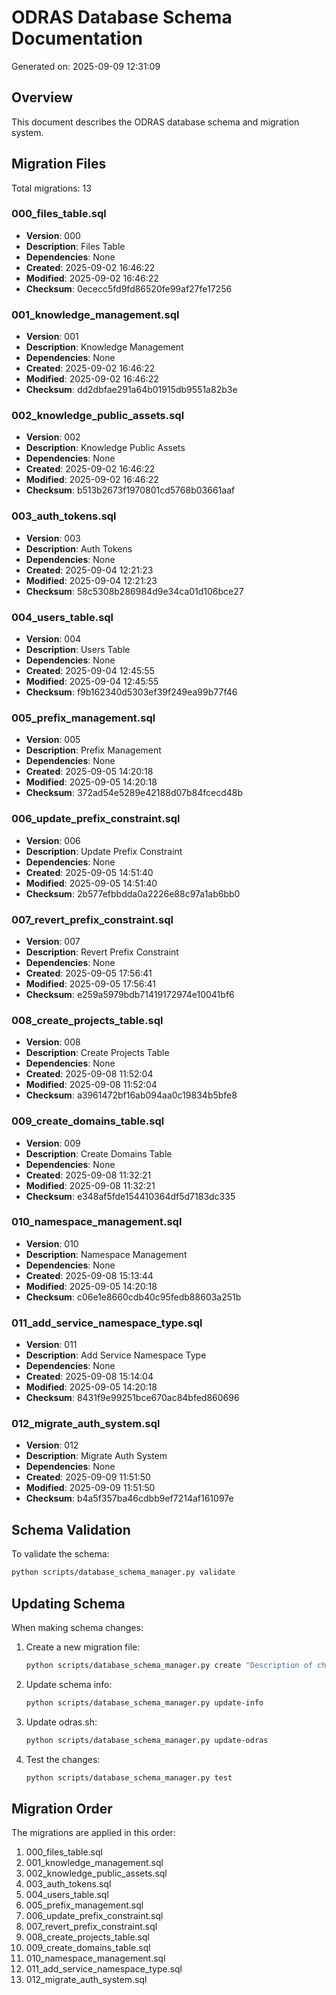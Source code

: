 # ODRAS Database Schema Documentation

Generated on: 2025-09-09 12:31:09

## Overview

This document describes the ODRAS database schema and migration system.

## Migration Files

Total migrations: 13

### 000_files_table.sql

- **Version**: 000
- **Description**: Files Table
- **Dependencies**: None
- **Created**: 2025-09-02 16:46:22
- **Modified**: 2025-09-02 16:46:22
- **Checksum**: 0ececc5fd9fd86520fe99af27fe17256

### 001_knowledge_management.sql

- **Version**: 001
- **Description**: Knowledge Management
- **Dependencies**: None
- **Created**: 2025-09-02 16:46:22
- **Modified**: 2025-09-02 16:46:22
- **Checksum**: dd2dbfae291a64b01915db9551a82b3e

### 002_knowledge_public_assets.sql

- **Version**: 002
- **Description**: Knowledge Public Assets
- **Dependencies**: None
- **Created**: 2025-09-02 16:46:22
- **Modified**: 2025-09-02 16:46:22
- **Checksum**: b513b2673f1970801cd5768b03661aaf

### 003_auth_tokens.sql

- **Version**: 003
- **Description**: Auth Tokens
- **Dependencies**: None
- **Created**: 2025-09-04 12:21:23
- **Modified**: 2025-09-04 12:21:23
- **Checksum**: 58c5308b286984d9e34ca01d106bce27

### 004_users_table.sql

- **Version**: 004
- **Description**: Users Table
- **Dependencies**: None
- **Created**: 2025-09-04 12:45:55
- **Modified**: 2025-09-04 12:45:55
- **Checksum**: f9b162340d5303ef39f249ea99b77f46

### 005_prefix_management.sql

- **Version**: 005
- **Description**: Prefix Management
- **Dependencies**: None
- **Created**: 2025-09-05 14:20:18
- **Modified**: 2025-09-05 14:20:18
- **Checksum**: 372ad54e5289e42188d07b84fcecd48b

### 006_update_prefix_constraint.sql

- **Version**: 006
- **Description**: Update Prefix Constraint
- **Dependencies**: None
- **Created**: 2025-09-05 14:51:40
- **Modified**: 2025-09-05 14:51:40
- **Checksum**: 2b577efbbdda0a2226e88c97a1ab6bb0

### 007_revert_prefix_constraint.sql

- **Version**: 007
- **Description**: Revert Prefix Constraint
- **Dependencies**: None
- **Created**: 2025-09-05 17:56:41
- **Modified**: 2025-09-05 17:56:41
- **Checksum**: e259a5979bdb71419172974e10041bf6

### 008_create_projects_table.sql

- **Version**: 008
- **Description**: Create Projects Table
- **Dependencies**: None
- **Created**: 2025-09-08 11:52:04
- **Modified**: 2025-09-08 11:52:04
- **Checksum**: a3961472bf16ab094aa0c19834b5bfe8

### 009_create_domains_table.sql

- **Version**: 009
- **Description**: Create Domains Table
- **Dependencies**: None
- **Created**: 2025-09-08 11:32:21
- **Modified**: 2025-09-08 11:32:21
- **Checksum**: e348af5fde154410364df5d7183dc335

### 010_namespace_management.sql

- **Version**: 010
- **Description**: Namespace Management
- **Dependencies**: None
- **Created**: 2025-09-08 15:13:44
- **Modified**: 2025-09-05 14:20:18
- **Checksum**: c06e1e8660cdb40c95fedb88603a251b

### 011_add_service_namespace_type.sql

- **Version**: 011
- **Description**: Add Service Namespace Type
- **Dependencies**: None
- **Created**: 2025-09-08 15:14:04
- **Modified**: 2025-09-05 14:20:18
- **Checksum**: 8431f9e99251bce670ac84bfed860696

### 012_migrate_auth_system.sql

- **Version**: 012
- **Description**: Migrate Auth System
- **Dependencies**: None
- **Created**: 2025-09-09 11:51:50
- **Modified**: 2025-09-09 11:51:50
- **Checksum**: b4a5f357ba46cdbb9ef7214af161097e


## Schema Validation

To validate the schema:

```bash
python scripts/database_schema_manager.py validate
```

## Updating Schema

When making schema changes:

1. Create a new migration file:
   ```bash
   python scripts/database_schema_manager.py create "Description of changes"
   ```

2. Update schema info:
   ```bash
   python scripts/database_schema_manager.py update-info
   ```

3. Update odras.sh:
   ```bash
   python scripts/database_schema_manager.py update-odras
   ```

4. Test the changes:
   ```bash
   python scripts/database_schema_manager.py test
   ```

## Migration Order

The migrations are applied in this order:

1. 000_files_table.sql
2. 001_knowledge_management.sql
3. 002_knowledge_public_assets.sql
4. 003_auth_tokens.sql
5. 004_users_table.sql
6. 005_prefix_management.sql
7. 006_update_prefix_constraint.sql
8. 007_revert_prefix_constraint.sql
9. 008_create_projects_table.sql
10. 009_create_domains_table.sql
11. 010_namespace_management.sql
12. 011_add_service_namespace_type.sql
13. 012_migrate_auth_system.sql
